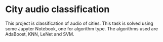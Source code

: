 # City audio classification
This project is classification of audio of cities.
This task is solved using some Jupyter Notebook, one for algorithm type. The algorithms used are AdaBoost, KNN, LeNet and SVM. 
